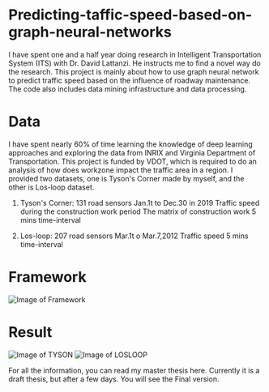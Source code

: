 # Predicting-taffic-speed-based-on-graph-neural-networks

I have spent one and a half year doing research in Intelligent Transportation System (ITS) with Dr. David Lattanzi. He instructs me to find a novel way do the research. 
This project is mainly about how to use graph neural network to predict traffic speed based on the influence of roadway maintenance. The code also includes data mining infrastructure and data processing.

# Data

I have spent nearly 60% of time learning the knowledge of deep learning approaches and exploring the data from INRIX and Virginia Department of Transportation. This project is funded by VDOT, which is required to do an analysis of how does workzone impact the traffic area in a region.
I provided two datasets, one is Tyson's Corner made by myself, and the other is Los-loop dataset.
  1. Tyson's Corner:
    131 road sensors
    Jan.1t to Dec.30 in 2019
    Traffic speed during the construction work period
    The matrix of construction work
    5 mins time-interval
    
  2. Los-loop:
    207 road sensors
    Mar.1t o Mar.7,2012
    Traffic speed
    5 mins time-interval
 
# Framework

![Image of Framework](https://github.com/yuanjielu96/Predicting-taffic-speed-based-on-graph-neural-networks/blob/main/picture/framework.png)

# Result

![Image of TYSON](https://github.com/yuanjielu96/Predicting-taffic-speed-based-on-graph-neural-networks/blob/main/picture/TYSON.png)
![Image of LOSLOOP](https://github.com/yuanjielu96/Predicting-taffic-speed-based-on-graph-neural-networks/blob/main/picture/STGCN.png)

For all the information, you can read my master thesis here. Currently it is a draft thesis, but after a few days. You will see the Final version.



